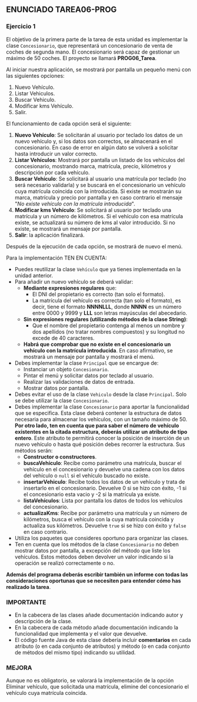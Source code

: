 ## ENUNCIADO TAREA06-PROG
### **Ejercicio 1**

El objetivo de la primera parte de la tarea de esta unidad es implementar la clase ``Concesionario``, que representará un concesionario de venta de coches de segunda mano. El concesionario será capaz de gestionar un máximo de 50 coches. El proyecto se llamará **PROG06_Tarea**.

Al iniciar nuestra aplicación, se mostrará por pantalla un pequeño menú con las siguientes opciones:

1. Nuevo Vehículo.
2. Listar Vehiculos.
3. Buscar Vehiculo.
4. Modificar kms Vehículo.
5. Salir.

El funcionamiento de cada opción será el siguiente:

1. **Nuevo Vehículo**: Se solicitarán al usuario por teclado los datos de un nuevo vehículo y, si los datos son correctos, se almacenará en el concesionario. En caso de error en algún dato se volverá a solicitar hasta introducir un valor correcto.
2. **Listar Vehículos**: Mostrará por pantalla un listado de los vehículos del concesionario, mostrando marca, matrícula, precio, kilómetros y descripción por cada vehículo.
3. **Buscar Vehículo**: Se solicitará al usuario una matrícula por teclado (no será necesario validarla) y se buscará en el concesionario un vehículo cuya matrícula coincida con la introducida. Si existe se mostrarán su marca, matrícula y precio por pantalla y en caso contrario el mensaje "*No existe vehículo con la matrícula introducida*".
4. **Modificar kms Vehículo**: Se solicitará al usuario por teclado una matrícula y un número de kilómetros. Si el vehículo con esa matrícula existe, se actualizará su número de kms al valor introducido. Si no existe, se mostrará un mensaje por pantalla.
5. **Salir**: la aplicación finalizará.

Después de la ejecución de cada opción, se mostrará de nuevo el menú.

Para la implementación TEN EN CUENTA:

* Puedes reutilizar la clase ``Vehículo`` que ya tienes implementada en la unidad anterior.
* Para añadir un nuevo vehículo se deberá validar:
    * **Mediante expresiones regulares** que:
        * El DNI del propietario es correcto (tan solo el formato).
        * La matrícula del vehículo es correcta (tan solo el formato), es decir, tiene el formato **NNNNLLL**, donde **NNNN** es un número entre 0000 y 9999 y **LLL** son letras mayúsculas del abecedario.
    * **Sin expresiones regulares (utilizando métodos de la clase String)**:
        * Que el nombre del propietario contenga al menos un nombre y dos apellidos (no tratar nombres compuestos) y su longitud no excede de 40 caracteres.
    * **Habrá que comprobar que no existe en el concesionario un vehículo con la matrícula introducida**. En caso afirmativo, se mostrará un mensaje por pantalla y mostrará el menú.
* Debes implementar la clase ``Principal`` que se encargue de:
    * Instanciar un objeto ``Concesionario``.
    * Pintar el menú y solicitar datos por teclado al usuario.
    * Realizar las validaciones de datos de entrada.
    * Mostrar datos por pantalla.
* Debes evitar el uso de la clase ``Vehiculo`` desde la clase ``Principal``. Solo se debe utilizar la clase ``Concesionario``.
* Debes implementar la clase ``Concesionario`` para aportar la funcionalidad que se especifica. Esta clase deberá contener la estructura de datos necesaria para almacenar los vehículos, con un tamaño máximo de 50. **Por otro lado, ten en cuenta que para saber el número de vehículo existentes en la citada estructura, deberás utilizar un atributo de tipo entero**.  Este atributo te permitirá conocer la posición de inserción de un nuevo vehículo o hasta qué posición debes recorrer la estructura. Sus métodos serán:
    * **Constructor o constructores**.
    * **buscaVehículo**: Recibe como parámetro una matrícula, buscar el vehículo en el concesionario y devuelve una cadena con los datos del vehículo o ``null`` si el vehículo buscado no existe.
    * **insertarVehiculo**: Recibe todos los datos de un vehículo y trata de insertarlo en el concesionario. Devuelve 0 si se hizo con éxito, -1 si el concesionario esta vacio y -2 si la matrícula ya existe.
    * **listaVehículos**: Lista por pantalla los datos de todos los vehículos del concesionario.
    * **actualizaKms**: Recibe por parámetro una matrícula y un número de kilómetros, busca el vehículo con la cuya matrícula coincida y actualiza sus kilómetros. Devuelve ``true`` si se hizo con éxito y ``false`` en caso contrario.
* Utiliza los paquetes que consideres oportuno para organizar las clases.
* Ten en cuenta que los métodos de la clase ``Concesionario`` no deben mostrar datos  por pantalla, a excepción del método que liste los vehículos. Estos métodos deben devolver un valor indicando si la operación se realizó correctamente o no.

**Además del programa deberás escribir también un informe con todas las consideraciones oportunas que se necesiten para entender cómo has realizado la tarea**.

### **IMPORTANTE**

* En la cabecera de las clases añade documentación indicando autor y descripción de la clase.
* En la cabecera de cada método añade documentación indicando la funcionalidad que implementa y el valor que devuelve.
* El código fuente Java de esta clase debería incluir **comentarios** en cada atributo (o en cada conjunto de atributos) y método (o en cada conjunto de métodos del mismo tipo) indicando su utilidad.


### **MEJORA**

Aunque no es obligatorio, se valorará la implementación de la opción Eliminar vehículo, que solicitada una matrícula, elimine del concesionario el vehículo cuya matrícula coincida. 